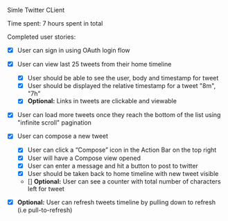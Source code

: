 Simle Twitter CLient


Time spent: 7 hours spent in total

Completed user stories:
- [X] User can sign in using OAuth login flow
- [X] User can view last 25 tweets from their home timeline

   - [X] User should be able to see the user, body and timestamp for tweet
   - [X] User should be displayed the relative timestamp for a tweet "8m", "7h"
   - [X] <b>Optional:</b> Links in tweets are clickable and viewable

- [X] User can load more tweets once they reach the bottom of the list using "infinite scroll" pagination
- [X] User can compose a new tweet

    - [X] User can click a “Compose” icon in the Action Bar on the top right
    - [X] User will have a Compose view opened
    - [X] User can enter a message and hit a button to post to twitter
    - [X] User should be taken back to home timeline with new tweet visible
    - [] <b>Optional:</b> User can see a counter with total number of characters left for tweet

- [X] <b>Optional:</b> User can refresh tweets timeline by pulling down to refresh (i.e pull-to-refresh)

